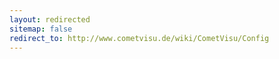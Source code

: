 ```yaml
---
layout: redirected
sitemap: false
redirect_to: http://www.cometvisu.de/wiki/CometVisu/Config
---
```


